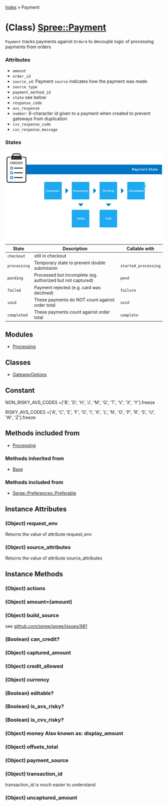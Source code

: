 [Index](../_index.md) » Payment

# (Class) [Spree::Payment](http://m.gymplayer.com/payment.rb)  
`Payment` tracks payments against `Order`s to decouple logic of processing payments from orders

### Attributes
* `amount`
* `order_id`
* `source_id`: Payment `source` indicates how the payment was made
* `source_type`
* `payment_method_id`
* `state` see below
* `response_code`
* `avs_response`
* `number`: 8-character id given to a payment when created to prevent gateways from duplication
* `cvv_response_code`
* `cvv_response_message`

### States
![](payment_states.png)

| State        | Description                                                | Callable with        |
|--------------|------------------------------------------------------------|----------------------|
| `checkout`   | still in checkout                                          |                      |
| `processing` | Temporary state to prevent double submission               | `started_processing` |
| `pending`    | Processed but incomplete (eg. authorized but not captured) | `pend`               |
| `failed`     | Payment rejected (e.g. card was declined)                  | `failure`            |
| `void`       | These payments do NOT count against order total            | `void`               |
| `completed`  | These payments count against order total                   | `complete`           |

## Modules
* [Processing](Payment/Processing.md)

## Classes 
* [GatewayOptions](Payment/GatewayOptions.md)

## Constant
NON_RISKY_AVS_CODES =['B', 'D', 'H', 'J', 'M', 'Q', 'T', 'V', 'X', 'Y'].freeze

RISKY_AVS_CODES =['A', 'C', 'E', 'F', 'G', 'I', 'K', 'L', 'N', 'O', 'P', 'R', 'S', 'U', 'W', 'Z'].freeze

## Methods included from
* [Processing](Payment/Processing.md)

### Methods inherited from
* [Base](Base.md)

### Methods included from
* [Spree::Preferences::Preferable](Preferences/Preferable.md)

## Instance Attributes
### (Object) **request_env**
Returns the value of attribute request_env

### (Object) **source_attributes**
Returns the value of attribute source_attributes

## Instance Methods
### (Object) **actions**
    
    
### (Object) **amount=**(amount)
        

### (Object) **build_source**
see [github.com/spree/spree/issues/981](https://github.com/spree/spree/issues/981)
    
###  (Boolean) **can_credit?**


### (Object) **captured_amount**


### (Object) **credit_allowed**


### (Object) **currency**


###  (Boolean) **editable?**


###  (Boolean) **is_avs_risky?**
   

###  (Boolean) **is_cvv_risky?**
 

### (Object) **money** Also known as: display_amount


### (Object) **offsets_total**


### (Object) **payment_source**


### (Object) **transaction_id**
transaction_id is much easier to understand

### (Object) **uncaptured_amount**
